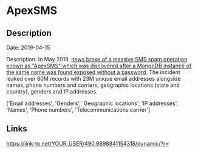 # ApexSMS

## Description

Date: 2019-04-15

Description:
In May 2019, <a href="https://techcrunch.com/2019/05/09/sms-spammers-doxxed/?guccounter=1" target="_blank" rel="noopener">news broke of a massive SMS spam operation known as &quot;ApexSMS&quot; which was discovered after a MongoDB instance of the same name was found exposed without a password</a>. The incident leaked over 80M records with 23M unique email addresses alongside names, phone numbers and carriers, geographic locations (state and country), genders and IP addresses.


['Email addresses', 'Genders', 'Geographic locations', 'IP addresses', 'Names', 'Phone numbers', 'Telecommunications carrier']

## Links

https://link-to.net/YOUR_USER/490.9898841154318/dynamic/?r=